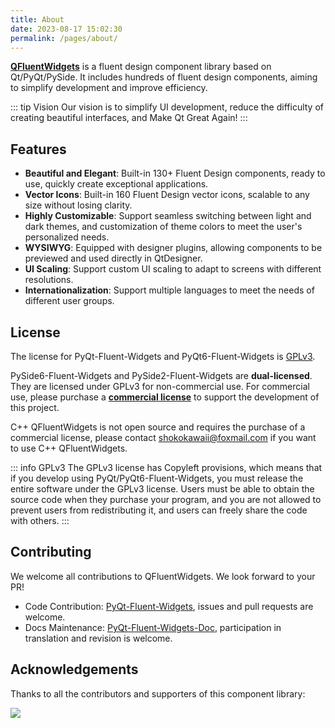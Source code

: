 ```yaml
---
title: About
date: 2023-08-17 15:02:30
permalink: /pages/about/
---
```


[**QFluentWidgets**](https://github.com/zhiyiYo/PyQt-Fluent-Widgets) is a fluent design component library based on Qt/PyQt/PySide. It includes hundreds of fluent design components, aiming to simplify development and improve efficiency.

::: tip Vision
Our vision is to simplify UI development, reduce the difficulty of creating beautiful interfaces, and Make Qt Great Again!
:::

## Features
* **Beautiful and Elegant**: Built-in 130+ Fluent Design components, ready to use, quickly create exceptional applications.
* **Vector Icons**: Built-in 160 Fluent Design vector icons, scalable to any size without losing clarity.
* **Highly Customizable**: Support seamless switching between light and dark themes, and customization of theme colors to meet the user's personalized needs.
* **WYSIWYG**: Equipped with designer plugins, allowing components to be previewed and used directly in QtDesigner.
* **UI Scaling**: Support custom UI scaling to adapt to screens with different resolutions.
* **Internationalization**: Support multiple languages to meet the needs of different user groups.

## License

The license for PyQt-Fluent-Widgets and PyQt6-Fluent-Widgets is [GPLv3](https://github.com/zhiyiYo/PyQt-Fluent-Widgets/blob/master/LICENSE).

PySide6-Fluent-Widgets and PySide2-Fluent-Widgets are **dual-licensed**. They are licensed under GPLv3 for non-commercial use. For commercial use, please purchase a [**commercial license**](/price) to support the development of this project.

C++ QFluentWidgets is not open source and requires the purchase of a commercial license, please contact [shokokawaii@foxmail.com](mailto:shokokawaii@foxmail.com) if you want to use C++ QFluentWidgets.

::: info GPLv3
The GPLv3 license has Copyleft provisions, which means that if you develop using PyQt/PyQt6-Fluent-Widgets, you must release the entire software under the GPLv3 license. Users must be able to obtain the source code when they purchase your program, and you are not allowed to prevent users from redistributing it, and users can freely share the code with others.
:::

## Contributing

We welcome all contributions to QFluentWidgets. We look forward to your PR!

- Code Contribution: [PyQt-Fluent-Widgets](https://github.com/zhiyiYo/PyQt-Fluent-Widgets), issues and pull requests are welcome.
- Docs Maintenance: [PyQt-Fluent-Widgets-Doc](https://github.com/qfluentwidgets/qfluentwidgets.github.io), participation in translation and revision is welcome.

## Acknowledgements
Thanks to all the contributors and supporters of this component library:

<a href="https://github.com/zhiyiYo/PyQt-Fluent-Widgets/graphs/contributors">
    <img src="https://contrib.rocks/image?repo=zhiyiYo/PyQt-Fluent-Widgets">
</a>